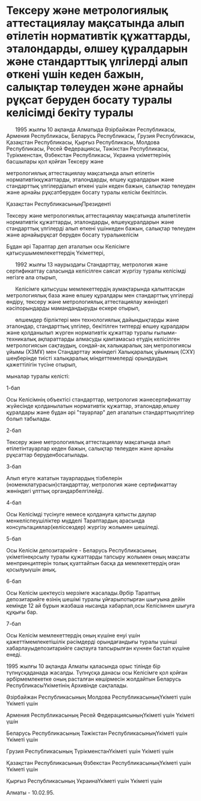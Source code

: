 # Тексеру және метрологиялық аттестациялау мақсатында алып өтiлетiн нормативтiк құжаттарды, эталондарды, өлшеу құралдарын және стандарттық үлгiлердi алып өткенi үшiн кеден бажын, салықтар төлеуден және арнайы рұқсат беруден босату туралы келiсiмдi бекiту туралы

      1995 жылғы 10 ақпанда Алматыда Әзiрбайжан Республикасы, Армения Республикасы, Беларусь Республикасы, Грузия Республикасы, Қазақстан Республикасы, Қырғыз Республикасы, Молдова Республикасы, Ресей Федерациясы, Тәжiкстан Республикасы, Түрiкменстан, Өзбекстан Республикасы, Украина үкiметтерiнiң басшылары қол қойған Тексеру және

метрологиялық аттестациялау мақсатында алып өтiлетiн нормативтiкқұжаттарды, эталондарды, өлшеу құралдарын және стандарттық үлгiлердiалып өткенi үшiн кеден бажын, салықтар төлеуден және арнайы рұқсатберуден босату туралы келiсiм бекiтiлсiн.

Қазақстан РеспубликасыныңПрезидентi

Тексеру және метрологиялық аттестациялау мақсатында алыпөтiлетiн нормативтiк құжаттарды, эталондарды, өлшеуқұралдарын және стандарттық үлгiлердi алып өткенi үшiнкеден бажын, салықтар төлеуден және арнайырұқсат беруден босату туралыкелiсiм

Бұдан әрi Тараптар деп аталатын осы Келiсiмге қатысушымемлекеттердiң Үкiметтерi,

      1992 жылғы 13 наурыздағы Стандарттау, метрология және сертификаттау саласында келiсiлген саясат жүргiзу туралы келiсiмдi негiзге ала отырып,

      Келiсiмге қатысушы мемлекеттердiң аумақтарында қалыптасқан метрологиялық база және өлшеу құралдары мен стандарттық үлгiлердi өндiру, тексеру және метрологиялық аттестациялау жөнiндегi кәсiпорындарды мамандандыруды ескере отырып,

      өлшемдер бiрлiктерi мен технологиялық дайындықтарды және эталондар, стандарттық үлгiлер, бекiтiлген типтердi өлшеу құралдары және қолданылып жүрген нормативтiк құжаттар туралы ғылыми-техникалық ақпараттарды алмасуды қамтамасыз етудiң келiсiлген метрологиясын сақтаудың, сондай-ақ халықаралық заң метрологиясы ұйымы (ХЗМҰ) мен Стандарттау жөнiндегi Халықаралық ұйымның (СХҰ) шеңберiнде тиiстi халықаралық мiндеттемелердi орындаудың қажеттiлiгiн түсiне отырып,

мыналар туралы келiстi:

1-бап

Осы Келiсiмнiң объектiсi стандарттар, метрология жәнесертификаттау жүйесiнде қолданылатын нормативтiк құжаттар, эталондар,өлшеу құралдары және бұдан әрi "тауарлар" деп аталатын стандарттықүлгiлер болып табылады.

2-бап

Тексеру және метрологиялық аттестациялау мақсатында алып өтiлетiнтауарлар кеден бажын, салықтар төлеуден және арнайы рұқсаттар беруденбосатылады.

3-бап

Алып өтуге жататын тауарлардың тiзбелерiн (номенклатурасын)стандарттау, метрология және сертификаттау жөнiндегi ұлттық органдарбелгiлейдi.

4-бап

Осы Келiсiмдi түсiнуге немесе қолдануға қатысты даулар менкелiспеушiлiктер мүдделi Тараптардың арасында консультациялар(келiссөздер) жүргiзу жолымен шешiледi.

5-бап

Осы Келiсiм депозитарийге - Беларусь Республикасының үкiметiнеқосылу туралы құжаттарды тапсыру жолымен оның мақсаты менпринциптерiн толық қуаттайтын басқа да мемлекеттердiң оған қосылуыүшiн анық.

6-бап

Осы Келiсiм шектеусiз мерзiмге жасалады.Әрбiр Тараптың депозитарийге өзiнiң шешiмi туралы ұйғарыпотырған шығуына дейiн кемiнде 12 ай бұрын жазбаша нысанда хабарлап,осы Келiсiмнен шығуға құқығы бар.

7-бап

Осы Келiсiм мемлекеттердiң оның күшiне енуi үшiн қажеттiмемлекетiшiлiк рәсiмдердi орындағандығы туралы үшiншi хабарлауыдепозитарийге сақтауға тапсырылған күннен бастап күшiне енедi.

1995 жылғы 10 ақпанда Алматы қаласында орыс тiлiнде бiр түпнұсқаданада жасалды. Түпнұсқа данасы осы Келiсiмге қол қойған әрбiрмемлекетке оның расталған көшiрмесiн жолдайтын Беларусь РеспубликасыҮкiметiнiң Архивiнде сақталады.

Әзiрбайжан Республикасының Молдова РеспубликасыныңҮкiметi үшiн Үкiметi үшiн

Армения Республикасының Ресей ФедерациясыныңҮкiметi үшiн Үкiметi үшiн

Беларусь Республикасының Тәжiкстан РеспубликасыныңҮкiметi үшiн Үкiметi үшiн

Грузия Республикасының ТүрiкменстанҮкiметi үшiн Үкiметi үшiн

Қазақстан Республикасының Өзбекстан РеспубликасыныңҮкiметi үшiн Үкiметi үшiн

Қырғыз Республикасының УкраинаҮкiметi үшiн Үкiметi үшiн

Алматы - 10.02.95.

